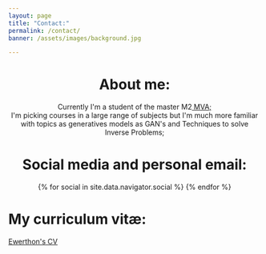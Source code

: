 ```yaml
---
layout: page
title: "Contact:"
permalink: /contact/
banner: /assets/images/background.jpg

---
```


<div style ="text-align:center">
<h1>About me:</h1>
<p>Currently I'm a student of the master M2<a href="https://www.master-mva.com/"> MVA;</a><br>
I'm picking courses in a large range of subjects but I'm much more familiar with topics as generatives models as GAN's and Techniques to solve Inverse Problems;</p>

</div>

<div style="text-align:center">
  <h1>Social media and personal email:</h1>
  <div class="contact-icons">
    {% for social in site.data.navigator.social %}
      <a href="{{ social.url }}" target="_blank" title="{{ social.title }}">
        <i class="{{ social.icon }}"></i>
      </a>
    {% endfor %}
  </div>
</div>

<div>
  <h1>My curriculum vitæ:</h1>
  <p><a href="assets/files/Ewerthon_CV.pdf">Ewerthon's CV</a></p>
</div>
